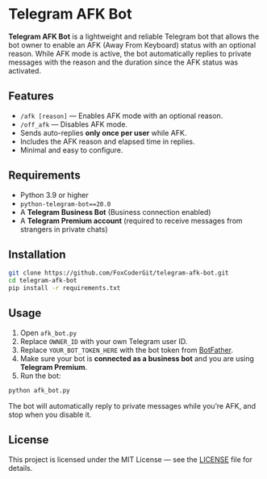 # Telegram AFK Bot

**Telegram AFK Bot** is a lightweight and reliable Telegram bot that allows the bot owner to enable an AFK (Away From Keyboard) status with an optional reason. While AFK mode is active, the bot automatically replies to private messages with the reason and the duration since the AFK status was activated.

## Features

- `/afk [reason]` — Enables AFK mode with an optional reason.
- `/off_afk` — Disables AFK mode.
- Sends auto-replies **only once per user** while AFK.
- Includes the AFK reason and elapsed time in replies.
- Minimal and easy to configure.

## Requirements

- Python 3.9 or higher
- `python-telegram-bot==20.0`
- A **Telegram Business Bot** (Business connection enabled)
- A **Telegram Premium account** (required to receive messages from strangers in private chats)

## Installation

```bash
git clone https://github.com/FoxCoderGit/telegram-afk-bot.git
cd telegram-afk-bot
pip install -r requirements.txt
```

## Usage

1. Open `afk_bot.py`
2. Replace `OWNER_ID` with your own Telegram user ID.
3. Replace `YOUR_BOT_TOKEN_HERE` with the bot token from [BotFather](https://t.me/BotFather).
4. Make sure your bot is **connected as a business bot** and you are using **Telegram Premium**.
5. Run the bot:

```bash
python afk_bot.py
```

The bot will automatically reply to private messages while you’re AFK, and stop when you disable it.

## License

This project is licensed under the MIT License — see the [LICENSE](LICENSE) file for details.
